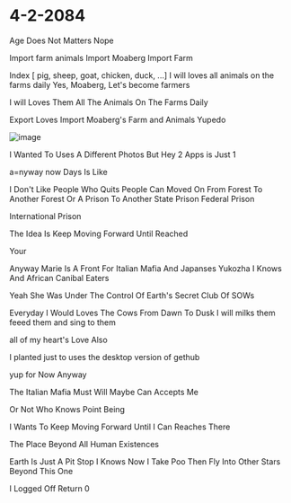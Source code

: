 # 4-2-2084
Age Does Not Matters Nope

Import farm animals
Import Moaberg
Import Farm

  Index [ pig, sheep, goat, chicken, duck, ...]
I will loves all animals on the farms daily
Yes, 
Moaberg, 
Let's become farmers

I will Loves Them All The Animals On The Farms
Daily

Export Loves
Import Moaberg's Farm and Animals
Yupedo

![image](https://github.com/chaosdp/4-2-2084/assets/123339503/6df74e1b-d2e3-42be-aa89-a644f19db244)


I Wanted To Uses A Different Photos
But Hey
2 Apps is Just 1

a=nyway
now Days Is Like

I Don't Like People Who Quits
People Can Moved On From Forest To Another Forest
Or A Prison
To Another State Prison
Federal Prison

International Prison

The Idea Is 
Keep Moving Forward
Until Reached 

Your 

Anyway
Marie Is A Front
For Italian Mafia And 
Japanses Yukozha
I Knows
And African Canibal Eaters

Yeah
She Was Under The Control
Of Earth's 
Secret Club Of SOWs

Everyday I Would Loves The Cows
From Dawn To Dusk
I will milks them
feeed them
and sing to them

all of my heart's Love
Also

I planted just to uses the desktop version 
of gethub

yup
for Now
Anyway

The Italian Mafia Must 
Will
Maybe 
Can Accepts Me

Or Not
Who Knows
Point Being

I Wants To Keep Moving Forward
Until I Can Reaches
There

The Place Beyond All Human 
Existences

Earth Is Just A Pit Stop
I Knows Now
I Take Poo
Then Fly Into Other 
Stars Beyond This One

I Logged Off 
Return 0


